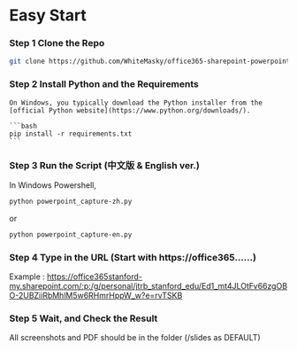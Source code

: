 # Easy Start
### Step 1 Clone the Repo
   ```bash
   git clone https://github.com/WhiteMasky/office365-sharepoint-powerpoint-downloader.git
   ```
### Step 2 Install Python and the Requirements
    On Windows, you typically download the Python installer from the [official Python website](https://www.python.org/downloads/).

    ```bash
    pip install -r requirements.txt
    ```
### Step 3 Run the Script (中文版 & English ver.)
In Windows Powershell, 
   ```bash
   python powerpoint_capture-zh.py
   ```
   or
   ```bash
   python powerpoint_capture-en.py
   ```
### Step 4 Type in the URL (Start with https://office365......)
Example : https://office365stanford-my.sharepoint.com/:p:/g/personal/jtrb_stanford_edu/Ed1_mt4JLOtFv66zgOBO-2UBZiiRbMhlM5w6RHmrHppW_w?e=rvTSKB

### Step 5 Wait, and Check the Result
All screenshots and PDF should be in the folder (/slides as DEFAULT)